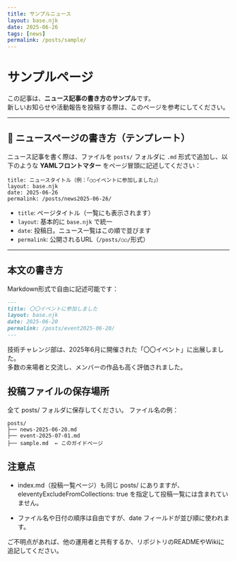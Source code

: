 ```yaml
---
title: サンプルニュース
layout: base.njk
date: 2025-06-26
tags: [news]
permalink: /posts/sample/
---
```


# サンプルページ

この記事は、**ニュース記事の書き方のサンプル**です。  
新しいお知らせや活動報告を投稿する際は、このページを参考にしてください。

---

## 📝 ニュースページの書き方（テンプレート）

ニュース記事を書く際は、ファイルを `posts/` フォルダに `.md` 形式で追加し、以下のような **YAMLフロントマター** をページ冒頭に記述してください：

```
title: ニュースタイトル（例：「○○イベントに参加しました」）
layout: base.njk
date: 2025-06-26
permalink: /posts/news2025-06-26/
```

- `title`: ページタイトル（一覧にも表示されます）
- `layout`: 基本的に `base.njk` で統一
- `date`: 投稿日。ニュース一覧はこの順で並びます
- `permalink`: 公開されるURL（`/posts/○○/`形式）

---

## 本文の書き方

Markdown形式で自由に記述可能です：

```markdown
---
title: 〇〇イベントに参加しました
layout: base.njk
date: 2025-06-20
permalink: /posts/event2025-06-20/
---
```

技術チャレンジ部は、2025年6月に開催された「〇〇イベント」に出展しました。  
多数の来場者と交流し、メンバーの作品も高く評価されました。

## 投稿ファイルの保存場所
全て posts/ フォルダに保存してください。
ファイル名の例：
```
posts/
├── news-2025-06-20.md
├── event-2025-07-01.md
├── sample.md  ← このガイドページ
```

## 注意点
- index.md（投稿一覧ページ）も同じ posts/ にありますが、eleventyExcludeFromCollections: true を指定して投稿一覧には含まれていません。

- ファイル名や日付の順序は自由ですが、date フィールドが並び順に使われます。

ご不明点があれば、他の運用者と共有するか、リポジトリのREADMEやWikiに追記してください。